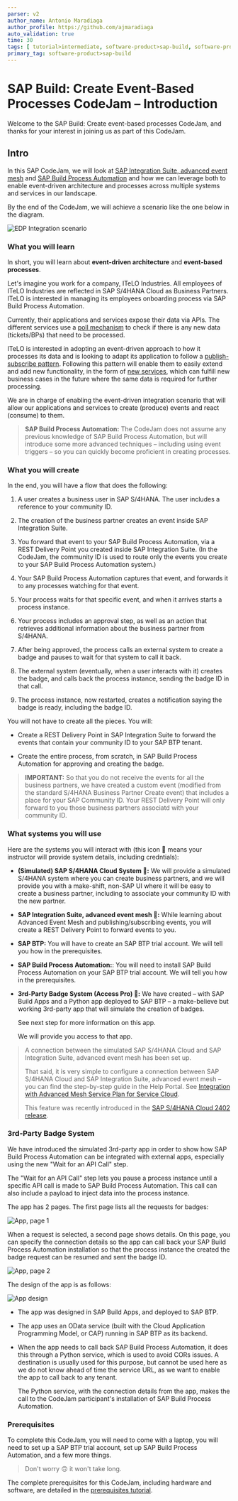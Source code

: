 ```yaml
---
parser: v2
author_name: Antonio Maradiaga
author_profile: https://github.com/ajmaradiaga
auto_validation: true
time: 30
tags: [ tutorial>intermediate, software-product>sap-build, software-product>sap-integration-suite, software-product>sap-build-process-automation, software-product>sap-business-technology-platform]
primary_tag: software-product>sap-build
---
```


# SAP Build: Create Event-Based Processes CodeJam – Introduction
<!-- description -->Welcome to the SAP Build: Create event-based processes CodeJam, and thanks for your interest in joining us as part of this CodeJam.

## Intro
In this SAP CodeJam, we will look at [SAP Integration Suite, advanced event mesh](https://discovery-center.cloud.sap/serviceCatalog/advanced-event-mesh?service_plan=default&region=all&commercialModel=cloud) and [SAP Build Process Automation](https://discovery-center.cloud.sap/serviceCatalog/sap-build-process-automation/?region=all) and how we can leverage both to enable event-driven architecture and processes across multiple systems and services in our landscape. 

By the end of the CodeJam, we will achieve a scenario like the one below in the diagram.

![EDP Integration scenario](assets/edp-integration-scenario.png)

### What you will learn

In short, you will learn about **event-driven architecture** and **event-based processes**.

Let's imagine you work for a company, ITeLO Industries. All employees of ITeLO Industries are reflected in SAP S/4HANA Cloud as Business Partners. ITeLO is interested in managing its employees onboarding process via SAP Build Process Automation.

Currently, their applications and services expose their data via APIs. The different services use a [poll mechanism](https://www.enterpriseintegrationpatterns.com/patterns/conversation/Polling.html) to check if there is any new data (tickets/BPs) that need to be processed. 

ITeLO is interested in adopting an event-driven approach to how it processes its data and is looking to adapt its application to follow a [publish-subscribe pattern](https://help.pubsub.em.services.cloud.sap/Get-Started/message-exchange-patterns.htm#Publish-). Following this pattern will enable them to easily extend and add new functionality, in the form of [new services](https://www.enterpriseintegrationpatterns.com/patterns/conversation/SubscribeNotify.html), which can fulfill new business cases in the future where the same data is required for further processing.

We are in charge of enabling the event-driven integration scenario that will allow our applications and services to create (produce) events and react (consume) to them.

>**SAP Build Process Automation:** The CodeJam does not assume any previous knowledge of SAP Build Process Automation, but will introduce some more advanced techniques – including using event triggers – so you can quickly become proficient in creating processes.





### What you will create

In the end, you will have a flow that does the following:

1. A user creates a business user in SAP S/4HANA. The user includes a reference to your community ID.

2. The creation of the business partner creates an event inside SAP Integration Suite.

3. You forward that event to your SAP Build Process Automation, via a REST Delivery Point you created inside SAP Integration Suite. (In the CodeJam, the community ID is used to route only the events you create to your SAP Build Process Automation system.)

4. Your SAP Build Process Automation captures that event, and forwards it to any processes watching for that event. 

5. Your process waits for that specific event, and when it arrives starts a process instance.

6. Your process includes an approval step, as well as an action that retrieves additional information about the business partner from S/4HANA.

7. After being approved, the process calls an external system to create a badge and pauses to wait for that system to call it back.

8. The external system (eventually, when a user interacts with it) creates the badge, and calls back the process instance, sending the badge ID in that call.

9. The process instance, now restarted, creates a notification saying the badge is ready, including the badge ID.

You will not have to create all the pieces. You will:

- Create a REST Delivery Point in SAP Integration Suite to forward the events that contain your community ID to your SAP BTP tenant.

- Create the entire process, from scratch, in SAP Build Process Automation for approving and creating the badge.

>**IMPORTANT:** So that you do not receive the events for all the business partners, we have created a custom event (modified from the standard S/4HANA Business Partner Create event) that includes a place for your SAP Community ID. Your REST Delivery Point will only forward to you those business partners associatd with your community ID.




### What systems you will use

Here are the systems you will interact with (this icon 🔐 means your instructor will provide system details, including credntials):

- **(Simulated) SAP S/4HANA Cloud System 🔐:** We will provide a simulated S/4HANA system where you can create business partners, and we will provide you with a make-shift, non-SAP UI where it will be easy to create a business partner, including to associate your community ID with the new partner.
- **SAP Integration Suite, advanced event mesh 🔐:** While learning about Advanced Event Mesh and publishing/subscribing events, you will create a REST Delivery Point to forward events to you.  
- **SAP BTP:** You will have to create an SAP BTP trial account. We will tell you how in the prerequisites.
- **SAP Build Process Automation:**: You will need to install SAP Build Process Automation on your SAP BTP trial account. We will tell you how in the prerequisites.
- **3rd-Party Badge System (Access Pro) 🔐:** We have created – with SAP Build Apps and a Python app deployed to SAP BTP – a make-believe but working 3rd-party app that will simulate the creation of badges. 

    See next step for more information on this app.

    We will provide you access to that app.

>A connection between the simulated SAP S/4HANA Cloud and SAP Integration Suite, advanced event mesh has been set up.
>
>That said, it is very simple to configure a connection between SAP S/4HANA Cloud and SAP Integration Suite, advanced event mesh – you can find the step-by-step guide in the Help Portal. See [Integration with Advanced Mesh Service Plan for Service Cloud](https://help.sap.com/docs/SAP_S4HANA_CLOUD/0f69f8fb28ac4bf48d2b57b9637e81fa/9b34c841dfba4f82af0825a2f3196ecf.html?locale=en-US).
>
>This feature was recently introduced in the [SAP S/4HANA Cloud 2402 release](https://help.sap.com/docs/SAP_S4HANA_CLOUD/ee9ee0ca4c3942068ea584d2f929b5b1/5fd69458026d47f7bcc11837b42c5371.html?locale=en-US&version=2402.500).


### 3rd-Party Badge System
We have introduced the simulated 3rd-party app in order to show how SAP Build Process Automation can be integrated with external apps, especially using the new "Wait for an API Call" step.

The "Wait for an API Call" step lets you pause a process instance until a specific API call is made to SAP Build Process Automation. This call can also include a payload to inject data into the process instance.

The app has 2 pages. The first page lists all the requests for badges:

![App, page 1](assets/app1.png)

When a request is selected, a second page shows details. On this page, you can specify the connection details so the app can call back your SAP Build Process Automation installation so that the process instance the created the badge request can be resumed and sent the badge ID.

![App, page 2](assets/app2.png)

The design of the app is as follows:

![App design](assets/CodeJamDesign.png)


- The app was designed in SAP Build Apps, and deployed to SAP BTP.

- The app uses an OData service (built with the Cloud Application Programming Model, or CAP) running in SAP BTP as its backend.

- When the app needs to call back SAP Build Process Automation, it does this through a Python service, which is used to avoid CORs issues. A destination is usually used for this purpose, but cannot be used here as we do not know ahead of time the service URL, as we want to enable the app to call back to any tenant. 

    The Python service, with the connection details from the app, makes the call to the CodeJam participant's installation of SAP Build Process Automation.




### Prerequisites

To complete this CodeJam, you will need to come with a laptop, you will need to set up a SAP BTP trial account, set up SAP Build Process Automation, and a few more things. 

>Don't worry 🙃 it won't take long.

The complete prerequisites for this CodeJam, including hardware and software, are detailed in the [prerequisites tutorial](codejam-events-process-0-prerequisites).


